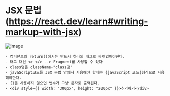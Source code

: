 # JSX 문법(https://react.dev/learn#writing-markup-with-jsx)

![image](https://github.com/gogoringhye/read/assets/145514996/3df52024-266d-490c-9643-27cc8a19e5eb)
```
- 컴퍼넌트의 return()에서는 반드시 하나의 태그로 싸여있어야한다.
- 태그 대신 <> </> --> Fragment를 사용할 수 있다
- class명을 className-"class명"
- javaScript코드를 JSX 문법 안에서 사용해야 할때는 {javaScript 코드}형식으로 사용해야한다.
- {}을 사용하지 않으면 변수가 그냥 문자로 출력된다.
- <div style={{ width: "300px", height: "200px" }}>추가하기</div>
```
